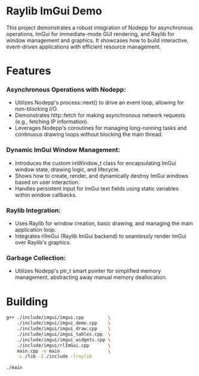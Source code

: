 # Raylib ImGui Demo
This project demonstrates a robust integration of Nodepp for asynchronous operations, ImGui for immediate-mode GUI rendering, and Raylib for window management and graphics. It showcases how to build interactive, event-driven applications with efficient resource management.

# Features
### Asynchronous Operations with Nodepp:
- Utilizes Nodepp's process::next() to drive an event loop, allowing for non-blocking I/O.
- Demonstrates http::fetch for making asynchronous network requests (e.g., fetching IP information).
- Leverages Nodepp's coroutines for managing long-running tasks and continuous drawing loops without blocking the main thread.

### Dynamic ImGui Window Management:
- Introduces the custom imWindow_t class for encapsulating ImGui window state, drawing logic, and lifecycle.
- Shows how to create, render, and dynamically destroy ImGui windows based on user interaction.
- Handles persistent input for ImGui text fields using static variables within window callbacks.

### Raylib Integration:
- Uses Raylib for window creation, basic drawing, and managing the main application loop.
- Integrates rlImGui (Raylib ImGui backend) to seamlessly render ImGui over Raylib's graphics.

### Garbage Collection: 
- Utilizes Nodepp's ptr_t smart pointer for simplified memory management, abstracting away manual memory deallocation.

# Building
```bash
g++ ./include/imgui/imgui.cpp         \
    ./include/imgui/imgui_demo.cpp    \
    ./include/imgui/imgui_draw.cpp    \
    ./include/imgui/imgui_tables.cpp  \
    ./include/imgui/imgui_widgets.cpp \
    ./include/imgui/rlImGui.cpp       \
    main.cpp -o main                  \
    -L./lib -I./include -lraylib 
    
./main
```